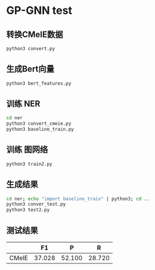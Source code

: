 # GP-GNN test

## 转换CMeIE数据
```bash
python3 convert.py
```



## 生成Bert向量
```bash
python3 bert_features.py
```



## 训练 NER
```bash
cd ner
python3 convert_cmeie.py
python3 baseline_train.py
```



## 训练 图网络
```bash
python3 train2.py
```



## 生成结果
```bash
cd ner; echo "import baseline_train" | python3; cd ..
python3 conver_test.py
python3 test2.py
```



## 测试结果

|       |   F1   |   P    |   R    |
| :---: | :----: | :----: | :----: |
| CMeIE | 37.028 | 52.100 | 28.720 |

